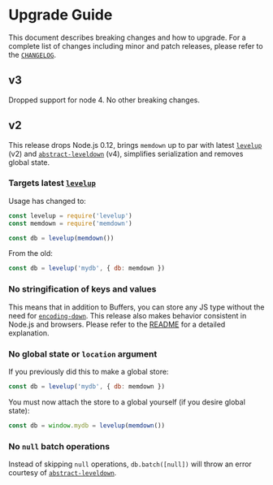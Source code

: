 # Upgrade Guide

This document describes breaking changes and how to upgrade. For a complete list of changes including minor and patch releases, please refer to the [`CHANGELOG`][changelog].

## v3

Dropped support for node 4. No other breaking changes.

## v2

This release drops Node.js 0.12, brings `memdown` up to par with latest [`levelup`][levelup] (v2) and [`abstract-leveldown`][abstract-leveldown] (v4), simplifies serialization and removes global state.

### Targets latest [`levelup`][levelup]

Usage has changed to:

```js
const levelup = require('levelup')
const memdown = require('memdown')

const db = levelup(memdown())
```

From the old:

```js
const db = levelup('mydb', { db: memdown })
```

### No stringification of keys and values

This means that in addition to Buffers, you can store any JS type without the need for [`encoding-down`][encoding-down]. This release also makes behavior consistent in Node.js and browsers. Please refer to the [README](./README.md) for a detailed explanation.

### No global state or `location` argument

If you previously did this to make a global store:

```js
const db = levelup('mydb', { db: memdown })
```

You must now attach the store to a global yourself (if you desire global state):

```js
const db = window.mydb = levelup(memdown())
```

### No `null` batch operations

Instead of skipping `null` operations, `db.batch([null])` will throw an error courtesy of [`abstract-leveldown`][abstract-leveldown].

[changelog]: CHANGELOG.md
[abstract-leveldown]: https://github.com/Level/abstract-leveldown
[levelup]: https://github.com/Level/levelup
[encoding-down]: https://github.com/Level/encoding-down
